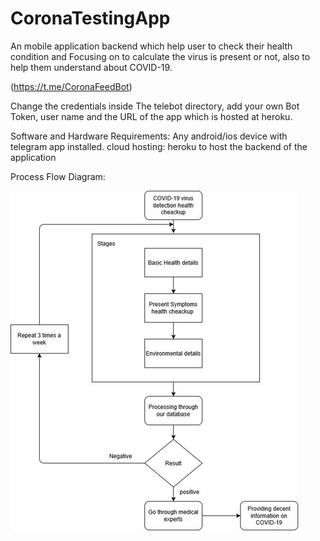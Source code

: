 # CoronaTestingApp
An mobile application backend which help user to check their health condition and Focusing on to calculate the virus is present or not, also to help them understand about COVID-19.

(https://t.me/CoronaFeedBot)


Change the credentials inside The telebot directory, add your own Bot Token, user name and the URL of the app which is hosted at heroku.

Software and Hardware Requirements:
Any android/ios device with telegram app installed.
cloud hosting: heroku to host the backend of the application

Process Flow Diagram:

![Image description](process.jpg)
